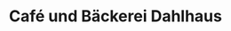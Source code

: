 ---
title: "Café und Bäckerei Dahlhaus"
url: /detmold/cafe-und-baeckerei-dahlhaus/
shop: Bäckerei
---